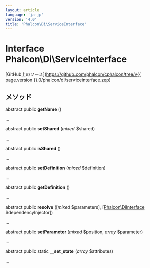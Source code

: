 ```yaml
---
layout: article
language: 'ja-jp'
version: '4.0'
title: 'Phalcon\Di\ServiceInterface'
---
```

# Interface **Phalcon\Di\ServiceInterface**

[GitHub上のソース](https://github.com/phalcon/cphalcon/tree/v{{ page.version }}.0/phalcon/di/serviceinterface.zep)

## メソッド

abstract public **getName** ()

...

abstract public **setShared** (*mixed* $shared)

...

abstract public **isShared** ()

...

abstract public **setDefinition** (*mixed* $definition)

...

abstract public **getDefinition** ()

...

abstract public **resolve** ([*mixed* $parameters], [[Phalcon\DiInterface](Phalcon_DiInterface) $dependencyInjector])

...

abstract public **setParameter** (*mixed* $position, *array* $parameter)

...

abstract public static **__set_state** (*array* $attributes)

...